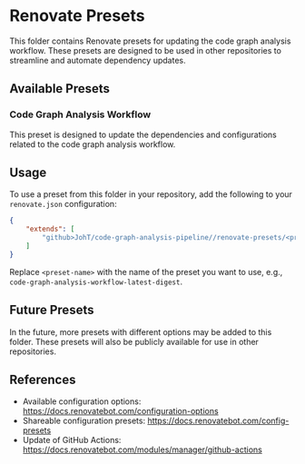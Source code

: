 # Renovate Presets

This folder contains Renovate presets for updating the code graph analysis workflow. These presets are designed to be used in other repositories to streamline and automate dependency updates.

## Available Presets

### Code Graph Analysis Workflow

This preset is designed to update the dependencies and configurations related to the code graph analysis workflow.

## Usage

To use a preset from this folder in your repository, add the following to your `renovate.json` configuration:

```json
{
    "extends": [
        "github>JohT/code-graph-analysis-pipeline//renovate-presets/<preset-name>.json5"
    ]
}
```

Replace `<preset-name>` with the name of the preset you want to use, e.g., `code-graph-analysis-workflow-latest-digest`.

## Future Presets

In the future, more presets with different options may be added to this folder. These presets will also be publicly available for use in other repositories.

## References

- Available configuration options: https://docs.renovatebot.com/configuration-options
- Shareable configuration presets: https://docs.renovatebot.com/config-presets
- Update of GitHub Actions: https://docs.renovatebot.com/modules/manager/github-actions
